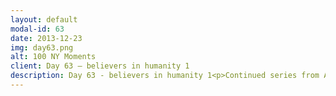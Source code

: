 ```yaml
---
layout: default
modal-id: 63
date: 2013-12-23
img: day63.png
alt: 100 NY Moments
client: Day 63 – believers in humanity 1
description: Day 63 - believers in humanity 1<p>Continued series from Activists of NY... One of several faces from ACT UP who have been fighting this fight for decades and still showing up. A good reminder to us young activists to step up without burning out. We here to run a marathon.</p>
---
```

